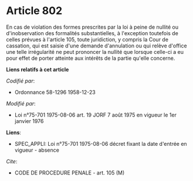 # Article 802

En cas de violation des formes prescrites par la loi à peine de nullité ou d'inobservation des formalités substantielles, à
l'exception toutefois de celles prévues à l'article 105, toute juridiction, y compris la Cour de cassation, qui est saisie
d'une demande d'annulation ou qui relève d'office une telle irrégularité ne peut prononcer la nullité que lorsque celle-ci a
eu pour effet de porter atteinte aux intérêts de la partie qu'elle concerne.

**Liens relatifs à cet article**

_Codifié par_:

  - Ordonnance 58-1296 1958-12-23

_Modifié par_:

  - Loi n°75-701 1975-08-06 art. 19 JORF 7 août 1975 en vigueur le 1er janvier 1976

**Liens**:

  - SPEC_APPLI: Loi n°75-701 1975-08-06 décret fixant la date d'entrée en vigueur - absence

_Cite_:

  - CODE DE PROCEDURE PENALE - art. 105 (M)
